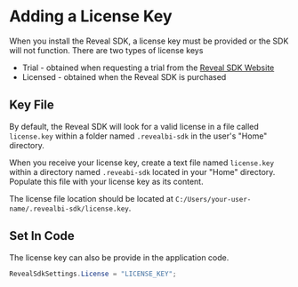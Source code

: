 # Adding a License Key

When you install the Reveal SDK, a license key must be provided or the SDK will not function. There are two types of license keys
- Trial - obtained when requesting a trial from the [Reveal SDK Website](https://www.revealbi.io/download-sdk)
- Licensed - obtained when the Reveal SDK is purchased

## Key File
By default, the Reveal SDK will look for a valid license in a file called `license.key` within a folder named `.revealbi-sdk` in the user's "Home" directory.

When you receive your license key, create a text file named `license.key` within a directory named `.reveabi-sdk` located in your "Home" directory. Populate this file with your license key as its content.

The license file location should be located at `C:/Users/your-user-name/.revealbi-sdk/license.key`.

## Set In Code

The license key can also be provide in the application code.

```cs
RevealSdkSettings.License = "LICENSE_KEY";
```